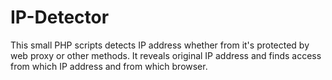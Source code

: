 # IP-Detector
This small PHP scripts detects IP address whether from it's protected by web proxy or other methods. It reveals original IP address and finds access from which IP address and from which browser.

